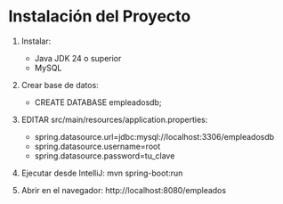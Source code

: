 # Instalación del Proyecto

1. Instalar:
   - Java JDK 24 o superior
   - MySQL  

2. Crear base de datos:
   - CREATE DATABASE empleadosdb;

3. EDITAR 
  src/main/resources/application.properties:
   - spring.datasource.url=jdbc:mysql://localhost:3306/empleadosdb
   - spring.datasource.username=root
   - spring.datasource.password=tu_clave

4. Ejecutar desde IntelliJ:
   mvn spring-boot:run

5. Abrir en el navegador: 
   http://localhost:8080/empleados
